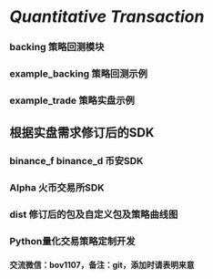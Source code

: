 # _**Quantitative Transaction**_

### backing 策略回测模块

### example_backing 策略回测示例

### example_trade 策略实盘示例

## 根据实盘需求修订后的SDK

### binance_f binance_d 币安SDK

### Alpha 火币交易所SDK

### dist 修订后的包及自定义包及策略曲线图

### Python量化交易策略定制开发

#### 交流微信：bov1107，备注：git，添加时请表明来意
